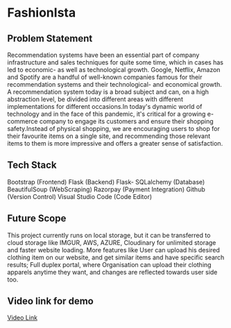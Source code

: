 # FashionIsta

## Problem Statement

Recommendation systems have been an essential part of company infrastructure and sales techniques for quite some time, which in cases has led to economic- as well as technological growth. Google, Netflix, Amazon and Spotify are a handful of well-known companies famous for their recommendation systems and their technological- and economical growth. A recommendation system today is a broad subject and can, on a high abstraction level, be divided into different areas with different implementations for different occasions.In today's dynamic world of technology and in the face of this pandemic, it's critical for a growing e-commerce company to engage its customers and ensure their shopping safety.Instead of physical shopping, we are encouraging users to shop for their favourite items on a single site, and recommending those relevant items to them is more impressive and offers a greater sense of satisfaction.

## Tech Stack
Bootstrap (Frontend)
Flask (Backend)
Flask- SQLalchemy (Database)
BeautifulSoup (WebScraping)
Razorpay (Payment Integration)
Github (Version Control)
Visual Studio Code (Code Editor)
## Future Scope
This project currently runs on local storage, but it can be transferred to cloud storage like IMGUR, AWS, AZURE, Cloudinary for unlimited storage and faster website loading. More features like User can upload his desired clothing item on our website, and get similar items and have specific search results; Full duplex portal, where Organisation can upload their clothing apparels anytime they want, and changes are reflected towards user side too.

## Video link for demo
[Video Link](https://www.youtube.com/watch?v=fnF34vbAv9s)

